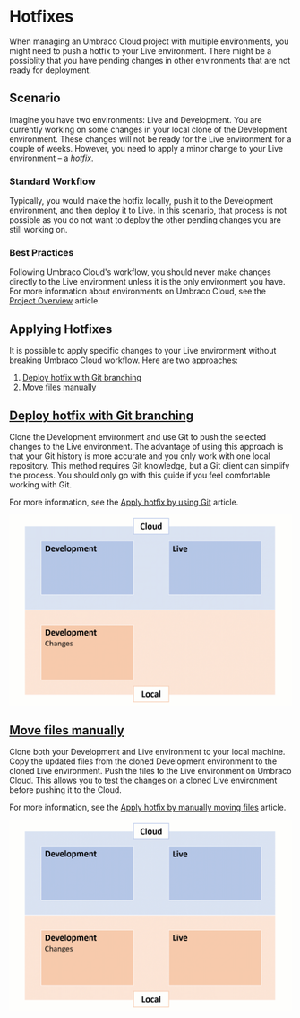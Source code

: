 # Hotfixes

When managing an Umbraco Cloud project with multiple environments, you might need to push a hotfix to your Live environment. There might be a possiblity that you have pending changes in other environments that are not ready for deployment.

## Scenario

Imagine you have two environments: Live and Development. You are currently working on some changes in your local clone of the Development environment. These changes will not be ready for the Live environment for a couple of weeks. However, you need to apply a minor change to your Live environment – a _hotfix_.

### Standard Workflow

Typically, you would make the hotfix locally, push it to the Development environment, and then deploy it to Live. In this scenario, that process is not possible as you do not want to deploy the other pending changes you are still working on.

### Best Practices

Following Umbraco Cloud's workflow, you should never make changes directly to the Live environment unless it is the only environment you have. For more information about environments on Umbraco Cloud, see the [Project Overview](../../../begin-your-cloud-journey/project-features/) article.

## Applying Hotfixes

It is possible to apply specific changes to your Live environment without breaking Umbraco Cloud workflow. Here are two approaches:

1. [Deploy hotfix with Git branching](./#deploy-hotfix-with-git-branching)
2. [Move files manually](./#move-files-manually)

## [Deploy hotfix with Git branching](using-git.md)

Clone the Development environment and use Git to push the selected changes to the Live environment. The advantage of using this approach is that your Git history is more accurate and you only work with one local repository. This method requires Git knowledge, but a Git client can simplify the process. You should only go with this guide if you feel comfortable working with Git.

For more information, see the [Apply hotfix by using Git](using-git.md) article.

![Use Git](../../../deployment/hotfixes/images/hotfix-using-git.gif)

## [Move files manually](move-files-manually.md)

Clone both your Development and Live environment to your local machine. Copy the updated files from the cloned Development environment to the cloned Live environment. Push the files to the Live environment on Umbraco Cloud. This allows you to test the changes on a cloned Live environment before pushing it to the Cloud.

For more information, see the [Apply hotfix by manually moving files](move-files-manually.md) article.

![Manual move](../../../deployment/hotfixes/images/hotfix-manual-move.gif)
